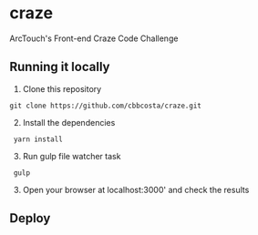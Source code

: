 # craze
ArcTouch's Front-end Craze Code Challenge

## Running it locally
 1. Clone this repository

 ```
 git clone https://github.com/cbbcosta/craze.git
 ```

 2. Install the dependencies

 ```
  yarn install
 ```

 3. Run gulp file watcher task

 ```
  gulp
 ```

 3. Open your browser at localhost:3000' and check the results


## Deploy
